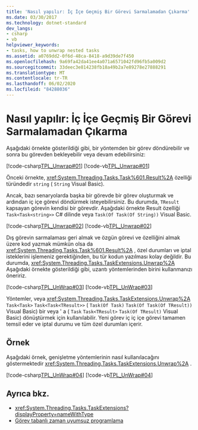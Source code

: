 ```yaml
---
title: 'Nasıl yapılır: İç İçe Geçmiş Bir Görevi Sarmalamadan Çıkarma'
ms.date: 03/30/2017
ms.technology: dotnet-standard
dev_langs:
- csharp
- vb
helpviewer_keywords:
- tasks, how to unwrap nested tasks
ms.assetid: a0769dd2-0f6d-48ca-8418-a9d39de7f450
ms.openlocfilehash: 9a69fa42da41ee4a071a6571042fd96fb5a009d2
ms.sourcegitcommit: 33deec3e814238fb18a49b2a7e89278e27888291
ms.translationtype: MT
ms.contentlocale: tr-TR
ms.lasthandoff: 06/02/2020
ms.locfileid: "84288036"
---
```

# <a name="how-to-unwrap-a-nested-task"></a>Nasıl yapılır: İç İçe Geçmiş Bir Görevi Sarmalamadan Çıkarma
Aşağıdaki örnekte gösterildiği gibi, bir yöntemden bir görev döndürebilir ve sonra bu görevden bekleyebilir veya devam edebilirsiniz:  
  
 [!code-csharp[TPL_Unwrap#01](../../../samples/snippets/csharp/VS_Snippets_Misc/tpl_unwrap/cs/unwrapprogram.cs#01)]
 [!code-vb[TPL_Unwrap#01](../../../samples/snippets/visualbasic/VS_Snippets_Misc/tpl_unwrap/vb/snippets1-3.vb#01)]  
  
 Önceki örnekte, <xref:System.Threading.Tasks.Task%601.Result%2A> özelliği türündedir `string` ( `String` Visual Basic).  
  
 Ancak, bazı senaryolarda başka bir görevde bir görev oluşturmak ve ardından iç içe görevi döndürmek isteyebilirsiniz. Bu durumda, `TResult` kapsayan görevin kendisi bir görevdir. Aşağıdaki örnekte Result özelliği `Task<Task<string>>` C# dilinde veya `Task(Of Task(Of String))` Visual Basic.  
  
 [!code-csharp[TPL_Unwrap#02](../../../samples/snippets/csharp/VS_Snippets_Misc/tpl_unwrap/cs/unwrapprogram.cs#02)]
 [!code-vb[TPL_Unwrap#02](../../../samples/snippets/visualbasic/VS_Snippets_Misc/tpl_unwrap/vb/snippets1-3.vb#02)]  
  
 Dış görevin sarmalaması geri almak ve özgün görevi ve özelliğini almak üzere kod yazmak mümkün olsa da <xref:System.Threading.Tasks.Task%601.Result%2A> , özel durumları ve iptal isteklerini işlemeniz gerektiğinden, bu tür kodun yazılması kolay değildir. Bu durumda, <xref:System.Threading.Tasks.TaskExtensions.Unwrap%2A> Aşağıdaki örnekte gösterildiği gibi, uzantı yöntemlerinden birini kullanmanızı öneririz.  
  
 [!code-csharp[TPL_UnWrap#03](../../../samples/snippets/csharp/VS_Snippets_Misc/tpl_unwrap/cs/unwrapprogram.cs#03)]
 [!code-vb[TPL_UnWrap#03](../../../samples/snippets/visualbasic/VS_Snippets_Misc/tpl_unwrap/vb/snippets1-3.vb#03)]  
  
 Yöntemler, veya <xref:System.Threading.Tasks.TaskExtensions.Unwrap%2A> `Task<Task>` `Task<Task<TResult>>` ( `Task(Of Task)` `Task(Of Task(Of TResult))` Visual Basic) bir veya ' a ( `Task` `Task<TResult>` `Task(Of TResult)` Visual Basic) dönüştürmek için kullanılabilir. Yeni görev iç iç içe görevi tamamen temsil eder ve iptal durumu ve tüm özel durumları içerir.  
  
## <a name="example"></a>Örnek  
 Aşağıdaki örnek, genişletme yöntemlerinin nasıl kullanılacağını göstermektedir <xref:System.Threading.Tasks.TaskExtensions.Unwrap%2A> .  
  
 [!code-csharp[TPL_UnWrap#04](../../../samples/snippets/csharp/VS_Snippets_Misc/tpl_unwrap/cs/unwrapprogram.cs#04)]
 [!code-vb[TPL_UnWrap#04](../../../samples/snippets/visualbasic/VS_Snippets_Misc/tpl_unwrap/vb/snippet04.vb#04)]  
  
## <a name="see-also"></a>Ayrıca bkz.

- <xref:System.Threading.Tasks.TaskExtensions?displayProperty=nameWithType>
- [Görev tabanlı zaman uyumsuz programlama](task-based-asynchronous-programming.md)
